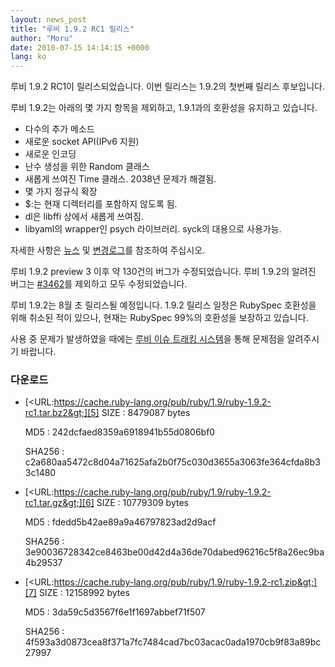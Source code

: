```yaml
---
layout: news_post
title: "루비 1.9.2 RC1 릴리스"
author: "Moru"
date: 2010-07-15 14:14:15 +0000
lang: ko
---
```


루비 1.9.2 RC1이 릴리스되었습니다. 이번 릴리스는 1.9.2의 첫번째 릴리스 후보입니다.

루비 1.9.2는 아래의 몇 가지 항목을 제외하고, 1.9.1과의 호환성을 유지하고 있습니다.

* 다수의 추가 메소드
* 새로운 socket API(IPv6 지원)
* 새로운 인코딩
* 난수 생성을 위한 Random 클래스
* 새롭게 쓰여진 Time 클래스. 2038년 문제가 해결됨.
* 몇 가지 정규식 확장
* $:는 현재 디렉터리를 포함하지 않도록 됨.
* dl은 libffi 상에서 새롭게 쓰여짐.
* libyaml의 wrapper인 psych 라이브러리. syck의 대용으로 사용가능.

자세한 사항은 [뉴스][1] 및 [변경로그][2]를 참조하여 주십시오.

루비 1.9.2 preview 3 이후 약 130건의 버그가 수정되었습니다. 루비 1.9.2의 알려진 버그는
[#3462][3]를 제외하고 모두 수정되었습니다.

루비 1.9.2는 8월 초 릴리스될 예정입니다. 1.9.2 릴리스 일정은 RubySpec 호환성을 위해 취소된 적이 있으나,
현재는 RubySpec 99%의 호환성을 보장하고 있습니다.

사용 중 문제가 발생하였을 때에는 [루비 이슈 트래킹 시스템][4]을 통해 문제점을 알려주시기 바랍니다.

### 다운로드

* [&lt;URL:https://cache.ruby-lang.org/pub/ruby/1.9/ruby-1.9.2-rc1.tar.bz2&gt;][5]
  SIZE
  : 8479087 bytes

  MD5
  : 242dcfaed8359a6918941b55d0806bf0

  SHA256
  : c2a680aa5472c8d04a71625afa2b0f75c030d3655a3063fe364cfda8b33c1480

* [&lt;URL:https://cache.ruby-lang.org/pub/ruby/1.9/ruby-1.9.2-rc1.tar.gz&gt;][6]
  SIZE
  : 10779309 bytes

  MD5
  : fdedd5b42ae89a9a46797823ad2d9acf

  SHA256
  : 3e90036728342ce8463be00d42d4a36de70dabed96216c5f8a26ec9ba4b29537

* [&lt;URL:https://cache.ruby-lang.org/pub/ruby/1.9/ruby-1.9.2-rc1.zip&gt;][7]
  SIZE
  : 12158992 bytes

  MD5
  : 3da59c5d3567f6e1f1697abbef71f507

  SHA256
  : 4f593a3d0873cea8f371a7fc7484cad7bc03acac0ada1970cb9f83a89bc27997



[1]: http://svn.ruby-lang.org/repos/ruby/tags/v1_9_2_rc1/NEWS
[2]: http://svn.ruby-lang.org/repos/ruby/tags/v1_9_2_rc1/ChangeLog
[3]: https://bugs.ruby-lang.org/issues/show/3462
[4]: https://bugs.ruby-lang.org/projects/show/ruby-19/
[5]: https://cache.ruby-lang.org/pub/ruby/1.9/ruby-1.9.2-rc1.tar.bz2
[6]: https://cache.ruby-lang.org/pub/ruby/1.9/ruby-1.9.2-rc1.tar.gz
[7]: https://cache.ruby-lang.org/pub/ruby/1.9/ruby-1.9.2-rc1.zip
